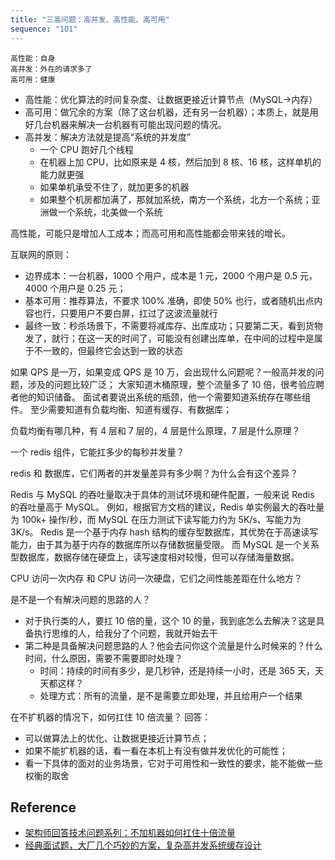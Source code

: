 ```yaml
---
title: "三高问题：高并发、高性能、高可用"
sequence: "101"
---
```


```text
高性能：自身
高并发：外在的请求多了
高可用：健康
```

- 高性能：优化算法的时间复杂度、让数据更接近计算节点（MySQL->内存）
- 高可用：做冗余的方案（除了这台机器，还有另一台机器）；本质上，就是用好几台机器来解决一台机器有可能出现问题的情况。
- 高并发：解决方法就是提高“系统的并发度”
    - 一个 CPU 跑好几个线程
    - 在机器上加 CPU，比如原来是 4 核，然后加到 8 核、16 核，这样单机的能力就更强
    - 如果单机承受不住了，就加更多的机器
    - 如果整个机房都加满了，那就加系统，南方一个系统，北方一个系统；亚洲做一个系统，北美做一个系统

高性能，可能只是增加人工成本；而高可用和高性能都会带来钱的增长。


互联网的原则：

- 边界成本：一台机器，1000 个用户，成本是 1 元，2000 个用户是 0.5 元，4000 个用户是 0.25 元；
- 基本可用：推荐算法，不要求 100% 准确，即使 50% 也行，或者随机出点内容也行，只要用户不要白屏，扛过了这波流量就行
- 最终一致：秒杀场景下，不需要将减库存、出库成功；只要第二天，看到货物发了，就行；在这一天的时间了，可能没有创建出库单，在中间的过程中是属于不一致的，但最终它会达到一致的状态

如果 QPS 是一万，如果变成 QPS 是 10 万，会出现什么问题呢？一般高并发的问题，涉及的问题比较广泛；
大家知道木桶原理，整个流量多了 10 倍，很考验应聘者他的知识储备。
面试者要说出系统的瓶颈，他一个需要知道系统存在哪些组件。
至少需要知道有负载均衡、知道有缓存、有数据库；

负载均衡有哪几种，有 4 层和 7 层的，4 层是什么原理，7 层是什么原理？

一个 redis 组件，它能扛多少的每秒并发量？

redis 和 数据库，它们两者的并发量差异有多少啊？为什么会有这个差异？

Redis 与 MySQL 的吞吐量取决于具体的测试环境和硬件配置，一般来说 Redis 的吞吐量高于 MySQL。
例如，根据官方文档的建议，Redis 单实例最大的吞吐量为 100k+ 操作/秒，而 MySQL 在压力测试下读写能力约为 5K/s、写能力为 3K/s。
Redis 是一个基于内存 hash 结构的缓存型数据库，其优势在于高速读写能力，由于其为基于内存的数据库所以存储数据量受限。
而 MySQL 是一个关系型数据库，数据存储在硬盘上，读写速度相对较慢，但可以存储海量数据。

CPU 访问一次内存 和 CPU 访问一次硬盘，它们之间性能差距在什么地方？

是不是一个有解决问题的思路的人？

- 对于执行类的人，要扛 10 倍的量，这个 10 的量，我到底怎么去解决？这是具备执行思维的人，给我分了个问题，我就开始去干
- 第二种是具备解决问题思路的人？他会去问你这个流量是什么时候来的？什么时间，什么原因，需要不需要即时处理？
  - 时间：持续的时间有多少，是几秒钟，还是持续一小时，还是 365 天，天天都这样？
  - 处理方式：所有的流量，是不是需要立即处理，并且给用户一个结果


在不扩机器的情况下，如何扛住 10 倍流量？
回答：

- 可以做算法上的优化、让数据更接近计算节点；
- 如果不能扩机器的话，看一看在本机上有没有做并发优化的可能性；
- 看一下具体的面对的业务场景，它对于可用性和一致性的要求，能不能做一些权衡的取舍



## Reference

- [架构师回答技术问题系列：不加机器如何扛住十倍流量](https://www.bilibili.com/video/BV1Du4y1k7WW/)
- [经典面试题，大厂几个巧妙的方案，复杂高并发系统缓存设计](https://www.bilibili.com/video/BV1zs4y1R79v/)
